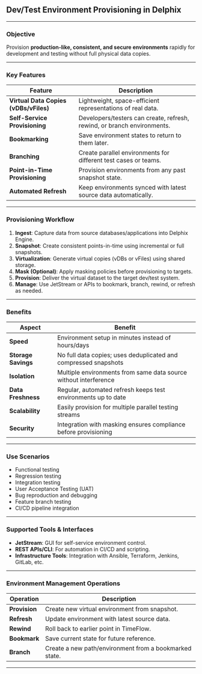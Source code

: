 ## **Dev/Test Environment Provisioning** in Delphix

---

### **Objective**

Provision **production-like, consistent, and secure environments** rapidly for development and testing without full physical data copies.

---

### **Key Features**

| Feature                               | Description                                                             |
| ------------------------------------- | ----------------------------------------------------------------------- |
| **Virtual Data Copies (vDBs/vFiles)** | Lightweight, space-efficient representations of real data.              |
| **Self-Service Provisioning**         | Developers/testers can create, refresh, rewind, or branch environments. |
| **Bookmarking**                       | Save environment states to return to them later.                        |
| **Branching**                         | Create parallel environments for different test cases or teams.         |
| **Point-in-Time Provisioning**        | Provision environments from any past snapshot state.                    |
| **Automated Refresh**                 | Keep environments synced with latest source data automatically.         |

---

### **Provisioning Workflow**

1. **Ingest**: Capture data from source databases/applications into Delphix Engine.
2. **Snapshot**: Create consistent points-in-time using incremental or full snapshots.
3. **Virtualization**: Generate virtual copies (vDBs or vFiles) using shared storage.
4. **Mask (Optional)**: Apply masking policies before provisioning to targets.
5. **Provision**: Deliver the virtual dataset to the target dev/test system.
6. **Manage**: Use JetStream or APIs to bookmark, branch, rewind, or refresh as needed.

---

### **Benefits**

| Aspect              | Benefit                                                          |
| ------------------- | ---------------------------------------------------------------- |
| **Speed**           | Environment setup in minutes instead of hours/days               |
| **Storage Savings** | No full data copies; uses deduplicated and compressed snapshots  |
| **Isolation**       | Multiple environments from same data source without interference |
| **Data Freshness**  | Regular, automated refresh keeps test environments up to date    |
| **Scalability**     | Easily provision for multiple parallel testing streams           |
| **Security**        | Integration with masking ensures compliance before provisioning  |

---

### **Use Scenarios**

* Functional testing
* Regression testing
* Integration testing
* User Acceptance Testing (UAT)
* Bug reproduction and debugging
* Feature branch testing
* CI/CD pipeline integration

---

### **Supported Tools & Interfaces**

* **JetStream**: GUI for self-service environment control.
* **REST APIs/CLI**: For automation in CI/CD and scripting.
* **Infrastructure Tools**: Integration with Ansible, Terraform, Jenkins, GitLab, etc.

---

### **Environment Management Operations**

| Operation     | Description                                            |
| ------------- | ------------------------------------------------------ |
| **Provision** | Create new virtual environment from snapshot.          |
| **Refresh**   | Update environment with latest source data.            |
| **Rewind**    | Roll back to earlier point in TimeFlow.                |
| **Bookmark**  | Save current state for future reference.               |
| **Branch**    | Create a new path/environment from a bookmarked state. |

---
